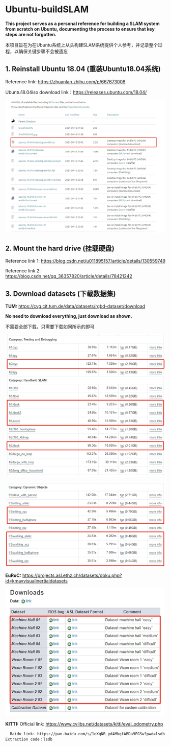 # Ubuntu-buildSLAM

**This project serves as a personal reference for building a SLAM system from scratch on Ubuntu, documenting the process to ensure that key steps are not forgotten.**

本项目旨在为在Ubuntu系统上从头构建SLAM系统提供个人参考，并记录整个过程，以确保关键步骤不会被遗忘

## 1. Reinstall Ubuntu 18.04 (重装Ubuntu18.04系统)

Reference link: https://zhuanlan.zhihu.com/p/667673008

Ubuntu18.04iso download link：https://releases.ubuntu.com/18.04/

![Ubuntu18.04](/Screenshot/Ubuntu18.04iso.png)

## 2. Mount the hard drive (挂载硬盘)

Reference link 1: https://blog.csdn.net/u011895157/article/details/130559749

Reference link 2: https://blog.csdn.net/qq_36357820/article/details/78421242

## 3. Download datasets (下载数据集)

**TUM:** https://cvg.cit.tum.de/data/datasets/rgbd-dataset/download

**No need to download everything, just download as shown.**

不需要全部下载，只需要下载如同所示的即可

![TUM1](/Screenshot/TUM1.png)

![TUM2](/Screenshot/TUM2.png)

**EuRoC:** https://projects.asl.ethz.ch/datasets/doku.php?id=kmavvisualinertialdatasets

![EuRoC](/Screenshot/EuRoC.png)

**KITTI:** 
      Official link: https://www.cvlibs.net/datasets/kitti/eval_odometry.php
      
      Baidu link: https://pan.baidu.com/s/1oXqNR_yd4MkgfABDa9FGSw?pwd=lsdb Extraction code：lsdb

